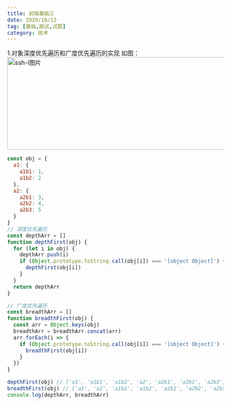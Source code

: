 ```yaml
---
title: 前端基础三
date: 2020/10/13
tag: [基础,面试,试题]
category: 技术
---
```


1.对象深度优先遍历和广度优先遍历的实现
如图：
<img src="http://zhoushirong.github.io/img/map.png" alt="ssh-l图片" width="630" height="215">

```javascript
const obj = {
  a1: {
    a1b1: 1,
    a1b2: 2
  },
  a2: {
    a2b1: 3,
    a2b2: 4,
    a2b3: 5
  }
}
// 深度优先遍历
const depthArr = []
function depthFirst(obj) {
  for (let i in obj) {
    depthArr.push(i)
    if (Object.prototype.toString.call(obj[i]) === '[object Object]') {
      depthFirst(obj[i])
    }
  }
  return depthArr
}

// 广度优先遍历
const breadthArr = []
function breadthFirst(obj) {
  const arr = Object.keys(obj)
  breadthArr = breadthArr.concat(arr)
  arr.forEach(i => {
    if (Object.prototype.toString.call(obj[i]) === '[object Object]') {
      breadthFirst(obj[i])
    }
  })
}

depthFirst(obj) // ['a1', 'a1b1', 'a1b2', 'a2', 'a2b1', 'a2b2', 'a2b3']
breadthFirst(obj) // ['a1', 'a2', 'a1b1', 'a1b2', 'a2b1', 'a2b2', 'a2b3']
console.log(depthArr, breadthArr)
```

